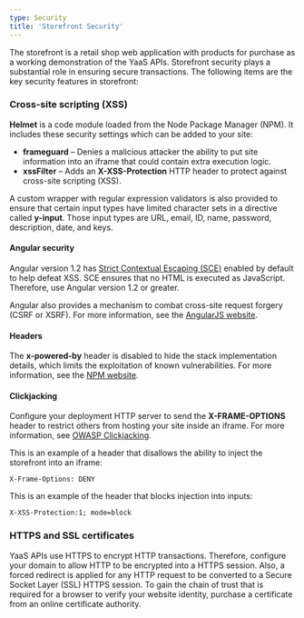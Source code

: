 ```yaml
---
type: Security
title: 'Storefront Security'
---
```


The storefront is a retail shop web application with products for purchase as a working demonstration of the YaaS APIs. Storefront security plays a substantial role in ensuring secure transactions. The following items are the key security features in storefront:

### Cross-site scripting (XSS)

**Helmet** is a code module loaded from the Node Package Manager (NPM). It includes these security settings which can be added to your site:
* **frameguard** – Denies a malicious attacker the ability to put site information into an iframe that could contain extra execution logic.
* **xssFilter** – Adds an **X-XSS-Protection** HTTP header to protect against cross-site scripting (XSS).

A custom wrapper with regular expression validators is also provided to ensure that certain input types have limited character sets in a directive called **y-input**. Those input types are URL, email, ID, name, password, description, date, and keys.

#### Angular security

Angular version 1.2 has <a href="https://docs.angularjs.org/api/ng/service/$sce">Strict Contextual Escaping (SCE)</a> enabled by default to help defeat XSS. SCE ensures that no HTML is executed as JavaScript. Therefore, use Angular version 1.2 or greater.

Angular also provides a mechanism to combat cross-site request forgery (CSRF or XSRF). For more information, see the <a href="https://docs.angularjs.org/api/ng/service/$http">AngularJS website</a>.

#### Headers

The **x-powered-by** header is disabled to hide the stack implementation details, which limits the exploitation of known vulnerabilities. For more information, see the <a href="https://www.npmjs.com/package/helmet">NPM website</a>.

#### Clickjacking

Configure your deployment HTTP server to send the **X-FRAME-OPTIONS** header to restrict others from hosting your site inside an iframe. For more information, see <a href="https://www.owasp.org/index.php/Clickjacking">OWASP Clickjacking</a>.

This is an example of a header that disallows the ability to inject the storefront into an iframe:
```
X-Frame-Options: DENY
```
This is an example of the header that blocks injection into inputs:
```
X-XSS-Protection:1; mode=block
```

### HTTPS and SSL certificates

YaaS APIs use HTTPS to encrypt HTTP transactions. Therefore, configure your domain to allow HTTP to be encrypted into a HTTPS session. Also, a forced redirect is applied for any HTTP request to be converted to a Secure Socket Layer (SSL) HTTPS session. To gain the chain of trust that is required for a browser to verify your website identity, purchase a certificate from an online certificate authority.

